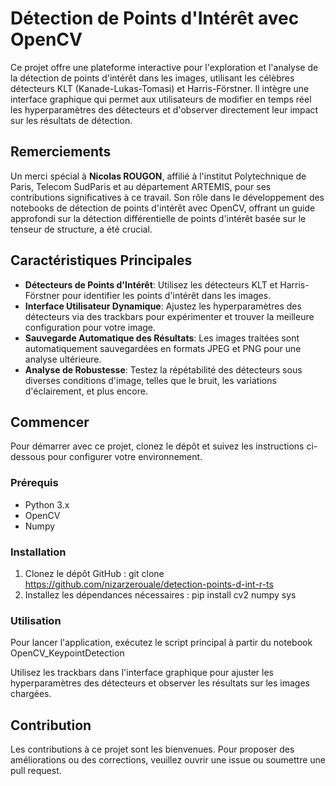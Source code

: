 # Détection de Points d'Intérêt avec OpenCV

Ce projet offre une plateforme interactive pour l'exploration et l'analyse de la détection de points d'intérêt dans les images, utilisant les célèbres détecteurs KLT (Kanade-Lukas-Tomasi) et Harris-Förstner. Il intègre une interface graphique qui permet aux utilisateurs de modifier en temps réel les hyperparamètres des détecteurs et d'observer directement leur impact sur les résultats de détection.

## Remerciements

Un merci spécial à **Nicolas ROUGON**, affilié à l'institut Polytechnique de Paris, Telecom SudParis et au département ARTEMIS, pour ses contributions significatives à ce travail. Son rôle dans le développement des notebooks de détection de points d'intérêt avec OpenCV, offrant un guide approfondi sur la détection différentielle de points d'intérêt basée sur le tenseur de structure, a été crucial.

## Caractéristiques Principales

- **Détecteurs de Points d'Intérêt**: Utilisez les détecteurs KLT et Harris-Förstner pour identifier les points d'intérêt dans les images.
- **Interface Utilisateur Dynamique**: Ajustez les hyperparamètres des détecteurs via des trackbars pour expérimenter et trouver la meilleure configuration pour votre image.
- **Sauvegarde Automatique des Résultats**: Les images traitées sont automatiquement sauvegardées en formats JPEG et PNG pour une analyse ultérieure.
- **Analyse de Robustesse**: Testez la répétabilité des détecteurs sous diverses conditions d'image, telles que le bruit, les variations d'éclairement, et plus encore.

## Commencer

Pour démarrer avec ce projet, clonez le dépôt et suivez les instructions ci-dessous pour configurer votre environnement.

### Prérequis

- Python 3.x
- OpenCV
- Numpy

### Installation

1. Clonez le dépôt GitHub :
git clone https://github.com/nizarzerouale/detection-points-d-int-r-ts
2. Installez les dépendances nécessaires :
pip install cv2 numpy sys


### Utilisation

Pour lancer l'application, exécutez le script principal à partir du notebook OpenCV_KeypointDetection


Utilisez les trackbars dans l'interface graphique pour ajuster les hyperparamètres des détecteurs et observer les résultats sur les images chargées.

## Contribution

Les contributions à ce projet sont les bienvenues. Pour proposer des améliorations ou des corrections, veuillez ouvrir une issue ou soumettre une pull request.
